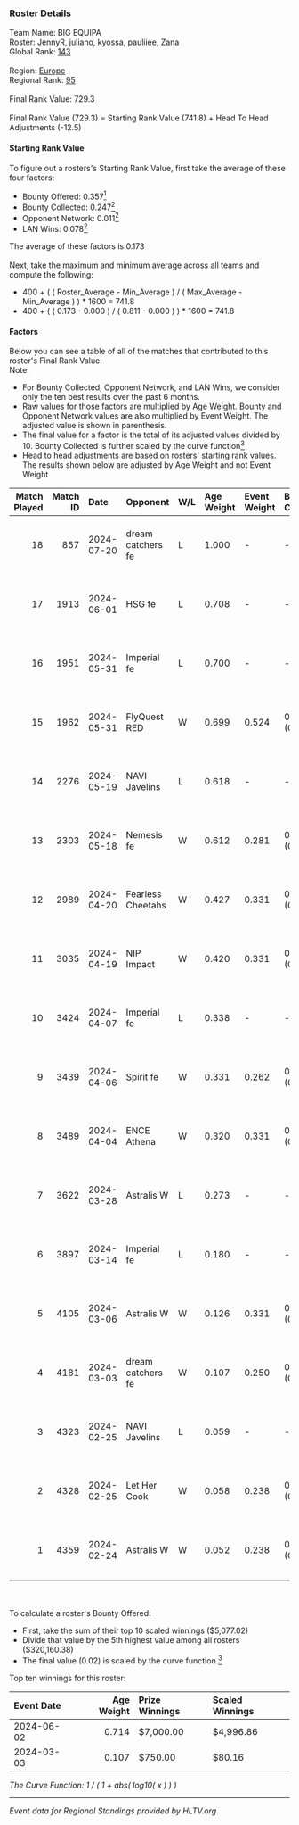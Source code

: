 ### Roster Details<br />
Team Name: BIG EQUIPA<br />
Roster: JennyR, juliano, kyossa, pauliiee, Zana<br />
Global Rank: [143](../standings_global.md)<br />
<br />
Region: [Europe]( ../standings_europe.md)<br />
Regional Rank: [95]( ../standings_europe.md)<br />
<br />
Final Rank Value:  729.3<br />
<br />
Final Rank Value (729.3) = Starting Rank Value (741.8) + Head To Head Adjustments (-12.5)<br />

#### Starting Rank Value<br />
To figure out a rosters's Starting Rank Value, first take the average of these four factors:<br />
- Bounty Offered: 0.357[<sup>1</sup>](#table2)
- Bounty Collected: 0.247[<sup>2</sup>](#table1)
- Opponent Network: 0.011[<sup>2</sup>](#table1)
- LAN Wins: 0.078[<sup>2</sup>](#table1)

The average of these factors is 0.173<br />
<br />
Next, take the maximum and minimum average across all teams and compute the following:<br />
- 400 + ( ( Roster_Average - Min_Average ) / ( Max_Average - Min_Average ) ) * 1600 = 741.8
- 400 + ( ( 0.173 - 0.000 ) / ( 0.811 - 0.000 ) ) * 1600 = 741.8


#### Factors<br />
Below you can see a table of all of the matches that contributed to this roster's Final Rank Value.<br />
Note:<br />

- For Bounty Collected, Opponent Network, and LAN Wins, we consider only the ten best results over the past 6 months.
- Raw values for those factors are multiplied by Age Weight. Bounty and Opponent Network values are also multiplied by Event Weight. The adjusted value is shown in parenthesis.
- The final value for a factor is the total of its adjusted values divided by 10. Bounty Collected is further scaled by the curve function[<sup>3</sup>](#curveFunction)
- Head to head adjustments are based on rosters' starting rank values. The results shown below are adjusted by Age Weight and not Event Weight
<span id="table1"></span><br />


| Match Played | Match ID | Date       | Opponent          | W/L | Age Weight | Event Weight | Bounty Collected | Opponent Network | LAN Wins  | H2H Adj. | Roster                                  |
| -: | -: | :- | :- | :- | :- | :- | :- | :- | :- | -: | :- |
|           18 |      857 | 2024-07-20 | dream catchers fe | L   | 1.000      | -            | -                | -                | -         |   -17.29 | JennyR, juliano, kyossa, pauliiee, Zana |
|           17 |     1913 | 2024-06-01 | HSG fe            | L   | 0.708      | -            | -                | -                | -         |    -9.38 | JennyR, juliano, kyossa, pauliiee, Zana |
|           16 |     1951 | 2024-05-31 | Imperial fe       | L   | 0.700      | -            | -                | -                | -         |    -4.59 | JennyR, juliano, kyossa, pauliiee, Zana |
|           15 |     1962 | 2024-05-31 | FlyQuest RED      | W   | 0.699      | 0.524        | 0.015 (0.006)    | 0.119 (0.044)    | 1 (0.699) |    10.76 | JennyR, juliano, kyossa, pauliiee, Zana |
|           14 |     2276 | 2024-05-19 | NAVI Javelins     | L   | 0.618      | -            | -                | -                | -         |    -8.10 | JennyR, juliano, kyossa, pauliiee, Zana |
|           13 |     2303 | 2024-05-18 | Nemesis fe        | W   | 0.612      | 0.281        | 0.000 (0.000)    | 0.000 (0.000)    | 0 (0.000) |     2.30 | JennyR, juliano, kyossa, pauliiee, Zana |
|           12 |     2989 | 2024-04-20 | Fearless Cheetahs | W   | 0.427      | 0.331        | 0.002 (0.000)    | 0.053 (0.008)    | 0 (0.000) |     5.46 | JennyR, juliano, kyossa, pauliiee, Zana |
|           11 |     3035 | 2024-04-19 | NIP Impact        | W   | 0.420      | 0.331        | 0.007 (0.001)    | 0.205 (0.028)    | 0 (0.000) |     6.01 | JennyR, juliano, kyossa, pauliiee, Zana |
|           10 |     3424 | 2024-04-07 | Imperial fe       | L   | 0.338      | -            | -                | -                | -         |    -2.18 | JennyR, juliano, kyossa, pauliiee, Zana |
|            9 |     3439 | 2024-04-06 | Spirit fe         | W   | 0.331      | 0.262        | 0.005 (0.000)    | 0.129 (0.011)    | 0 (0.000) |     3.88 | JennyR, juliano, kyossa, pauliiee, Zana |
|            8 |     3489 | 2024-04-04 | ENCE Athena       | W   | 0.320      | 0.331        | 0.002 (0.000)    | 0.063 (0.007)    | 0 (0.000) |     3.50 | JennyR, juliano, kyossa, pauliiee, Zana |
|            7 |     3622 | 2024-03-28 | Astralis W        | L   | 0.273      | -            | -                | -                | -         |    -5.46 | JennyR, juliano, kyossa, pauliiee, Zana |
|            6 |     3897 | 2024-03-14 | Imperial fe       | L   | 0.180      | -            | -                | -                | -         |    -1.18 | JennyR, juliano, kyossa, pauliiee, Zana |
|            5 |     4105 | 2024-03-06 | Astralis W        | W   | 0.126      | 0.331        | 0.001 (0.000)    | 0.015 (0.001)    | 0 (0.000) |     1.23 | JennyR, juliano, kyossa, pauliiee, Zana |
|            4 |     4181 | 2024-03-03 | dream catchers fe | W   | 0.107      | 0.250        | 0.015 (0.000)    | 0.201 (0.005)    | 0 (0.000) |     1.52 | JennyR, juliano, kyossa, pauliiee, Zana |
|            3 |     4323 | 2024-02-25 | NAVI Javelins     | L   | 0.059      | -            | -                | -                | -         |    -0.81 | JennyR, juliano, kyossa, pauliiee, Zana |
|            2 |     4328 | 2024-02-25 | Let Her Cook      | W   | 0.058      | 0.238        | 0.056 (0.001)    | 0.122 (0.002)    | 0 (0.000) |     1.26 | JennyR, juliano, kyossa, pauliiee, Zana |
|            1 |     4359 | 2024-02-24 | Astralis W        | W   | 0.052      | 0.238        | 0.002 (0.000)    | 0.050 (0.001)    | 0 (0.000) |     0.60 | JennyR, juliano, kyossa, pauliiee, Zana |

<br />
<span id="table2"></span><br />
To calculate a roster's Bounty Offered:<br />

- First, take the sum of their top 10 scaled winnings ($5,077.02)
- Divide that value by the 5th highest value among all rosters ($320,160.38)
- The final value (0.02) is scaled by the curve function.[<sup>3</sup>](#curveFunction)

Top ten winnings for this roster:<br />

| Event Date | Age Weight | Prize Winnings | Scaled Winnings |
| :- | -: | :- | :- |
| 2024-06-02 |      0.714 | $7,000.00      | $4,996.86       |
| 2024-03-03 |      0.107 | $750.00        | $80.16          |


<span id="curveFunction"></span>_The Curve Function: 1 / ( 1 + abs( log10( x ) ) )_<br />

---
_Event data for Regional Standings provided by HLTV.org_<br />
